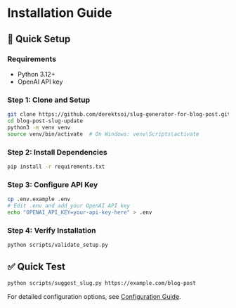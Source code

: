 # Installation Guide

## 🚀 Quick Setup

### Requirements
- Python 3.12+
- OpenAI API key

### Step 1: Clone and Setup
```bash
git clone https://github.com/derektsoi/slug-generator-for-blog-post.git
cd blog-post-slug-update
python3 -m venv venv
source venv/bin/activate  # On Windows: venv\Scripts\activate
```

### Step 2: Install Dependencies
```bash
pip install -r requirements.txt
```

### Step 3: Configure API Key
```bash
cp .env.example .env
# Edit .env and add your OpenAI API key
echo "OPENAI_API_KEY=your-api-key-here" > .env
```

### Step 4: Verify Installation
```bash
python scripts/validate_setup.py
```

## ✅ Quick Test
```bash
python scripts/suggest_slug.py https://example.com/blog-post
```

For detailed configuration options, see [Configuration Guide](CONFIGURATION.md).